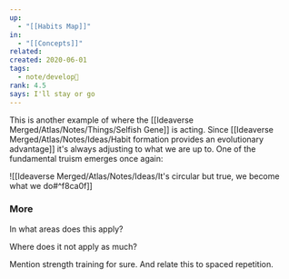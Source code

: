 ```yaml
---
up:
  - "[[Habits Map]]"
in:
  - "[[Concepts]]"
related: 
created: 2020-06-01
tags:
  - note/develop🍃
rank: 4.5
says: I'll stay or go
---
```

This is another example of where the [[Ideaverse Merged/Atlas/Notes/Things/Selfish Gene]] is acting. Since [[Ideaverse Merged/Atlas/Notes/Ideas/Habit formation provides an evolutionary advantage]] it's always adjusting to what we are up to. One of the fundamental truism emerges once again:

![[Ideaverse Merged/Atlas/Notes/Ideas/It's circular but true, we become what we do#^f8ca0f]]

### More
In what areas does this apply?

Where does it not apply as much?

Mention strength training for sure. And relate this to spaced repetition.



